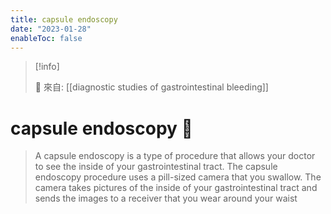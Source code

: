 ```yaml
---
title: capsule endoscopy
date: "2023-01-28"
enableToc: false
---
```


> [!info]
>
> 🌱 來自: [[diagnostic studies of gastrointestinal bleeding]]

# capsule endoscopy 🚧

>  A capsule endoscopy is a type of procedure that allows your doctor to see the inside of your gastrointestinal tract. The capsule endoscopy procedure uses a pill-sized camera that you swallow. The camera takes pictures of the inside of your gastrointestinal tract and sends the images to a receiver that you wear around your waist
